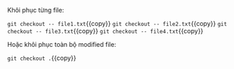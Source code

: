 Khôi phục từng file:

`git checkout -- file1.txt`{{copy}}
`git checkout -- file2.txt`{{copy}}
`git checkout -- file3.txt`{{copy}}
`git checkout -- file4.txt`{{copy}}

Hoặc khôi phục toàn bộ modified file:

`git checkout .`{{copy}}

